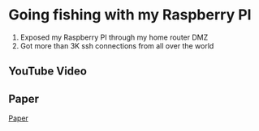 # Going fishing with my Raspberry PI

1. Exposed my Raspberry PI through my home router DMZ
2. Got more than 3K ssh connections from all over the world

## YouTube Video


## Paper
[Paper](going_fishing_raspberry_pi.pdf)
